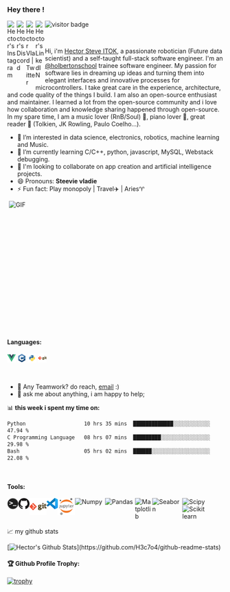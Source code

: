 ### Hey there !
<a href="https://www.instagram.com/HectorVladitok/">
  <img align="left" alt="Hector's Instagram" width="22px" src="https://raw.githubusercontent.com/hussainweb/hussainweb/main/icons/instagram.png" />
</a>
<a href="https://discord.com/channels/@Hector BenMyriam#0823">
  <img align="left" alt="Hector's Discord" width="22px" src="https://raw.githubusercontent.com/peterthehan/peterthehan/master/assets/discord.svg" />
</a>
<a href="https://twitter.com/ItokVlad">
  <img align="left" alt="Hector Vlad | Twitter" width="22px" src="https://raw.githubusercontent.com/peterthehan/peterthehan/master/assets/twitter.svg" />
</a>
<a href="https://www.linkedin.com/in/hector-vlad-itok-1a3829182">
  <img align="left" alt="Hector's LinkedIN" width="22px" src="https://raw.githubusercontent.com/peterthehan/peterthehan/master/assets/linkedin.svg" />
</a>

![visitor badge](https://visitor-badge.glitch.me/badge?page_id=H3c7o4.visitor-badge&left_color=blue&right_color=green&left_text=Welcome%20Visitors)

<br />

Hi, i'm [Hector Steve ITOK](https://www.linkedin.com/in/hector-vlad-itok-1a3829182/), a passionate robotician (Future data scientist) and a self-taught full-stack software engineer. I'm an [@holbertonschool](https://www.holbertonschool.com/) trainee software engineer. My passion for software lies in dreaming up ideas and turning them into elegant interfaces and innovative processes for microcontrollers. I take great care in the experience, architecture, and code quality of the things I build. I am also an open-source enthusiast and maintainer. I learned a lot from the open-source community and i love how collaboration and knowledge sharing happened through open-source.
In my spare time, I am a music lover (RnB/Soul) 🎼, piano lover 🎹, great reader 📖 (Tolkien, JK Rowling, Paulo Coelho...).
- 👀 I’m interested in data science, electronics, robotics, machine learning and Music.
- 🌱 I’m currently learning C/C++, python, javascript, MySQL, Webstack debugging.
- 💞️ I'm looking to collaborate on app creation and artificial intelligence projects.
- 😄 Pronouns: <b> Steevie vladie </b>
- ⚡ Fun fact: Play monopoly | Travel:airplane: | Aries:aries:

<img align="right" alt="GIF" src="https://github.com/abhisheknaiidu/abhisheknaiidu/blob/master/code.gif?raw=true" width="500" height="320" />

#### Languages:
<code><img height="20" src="https://raw.githubusercontent.com/github/explore/80688e429a7d4ef2fca1e82350fe8e3517d3494d/topics/vue/vue.png"></code>
<code><img height="20" src="https://raw.githubusercontent.com/github/explore/80688e429a7d4ef2fca1e82350fe8e3517d3494d/topics/cpp/cpp.png"></code>
<code><img height="20" src="https://raw.githubusercontent.com/github/explore/80688e429a7d4ef2fca1e82350fe8e3517d3494d/topics/python/python.png"></code>
<code><img height="20" src="https://raw.githubusercontent.com/github/explore/80688e429a7d4ef2fca1e82350fe8e3517d3494d/topics/git/git.png"></code>

<br />

- 💼 Any Teamwork? do reach, [email](mailto:hectorvladitok@gmail.com) :)
- 💬 ask me about anything, i am happy to help;



    
📊 **this week i spent my time on:**
<!--START_SECTION:waka-->

```text
Python                   10 hrs 35 mins  █████████████░░░░░░░░░░░░   47.94 %
C Programming Language   08 hrs 07 mins  █████████░░░░░░░░░░░░░░░░   29.98 %
Bash                     05 hrs 02 mins  ██████░░░░░░░░░░░░░░░░░░░   22.08 %
```
<br />

<!--END_SECTION:waka-->

#### Tools:
<img align="left" alt="Terminal" width="26px" src="https://raw.githubusercontent.com/github/explore/80688e429a7d4ef2fca1e82350fe8e3517d3494d/topics/terminal/terminal.png" />
<img align="left" alt="GitHub" width="26px" src="https://raw.githubusercontent.com/github/explore/78df643247d429f6cc873026c0622819ad797942/topics/github/github.png" />
<img align="left" height="40" src="https://raw.githubusercontent.com/github/explore/80688e429a7d4ef2fca1e82350fe8e3517d3494d/topics/git/git.png">
<img align="left" alt="Visual Studio Code" width="26px" src="https://raw.githubusercontent.com/github/explore/78df643247d429f6cc873026c0622819ad797942/topics/visual-studio-code/visual-studio-code.png" />
<img align="left" height="40" src="https://raw.githubusercontent.com/github/explore/80688e429a7d4ef2fca1e82350fe8e3517d3494d/topics/jupyter-notebook/jupyter-notebook.png">
<img align="left" alt="Numpy" width="70px" src="https://upload.wikimedia.org/wikipedia/commons/3/31/NumPy_logo_2020.svg" />
<img align="left" alt="Pandas" width="70px" src="https://upload.wikimedia.org/wikipedia/commons/e/ed/Pandas_logo.svg" />
<img align="left" alt="Matplotlib" width="40px" src="https://upload.wikimedia.org/wikipedia/commons/8/84/Matplotlib_icon.svg" />
<img align="left" alt="Seaborn" width="70px" src="https://seaborn.pydata.org/_images/logo-wide-lightbg.svg" />
<img align="left" alt="Scipy" width="70px" src="https://www.fullstackpython.com/img/logos/scipy.png" />
<img align="left" alt="Scikit learn" width="70px" src="https://upload.wikimedia.org/wikipedia/commons/thumb/0/05/Scikit_learn_logo_small.svg/1280px-Scikit_learn_logo_small.svg.png" />
<br/ >
<br/ >
<br/ >


<br />
📈 my github stats
<br />

[![Hector's Github Stats](https://github-readme-stats.vercel.app/api?username=H3c7o4&show_icons=true&theme=gotham")](https://github.com/H3c7o4/github-readme-stats)
  
  #### 🏆 Github Profile Trophy:
  [![trophy](https://github-profile-trophy.vercel.app/?username=H3c7o4&row=2&column=3)](https://github.com/ryo-ma/github-profile-trophy)
  
<!---
H3c7o4/H3c7o4 is a ✨ special ✨ repository because its `README.md` (this file) appears on your GitHub profile.
You can click the Preview link to take a look at your changes.
--->
